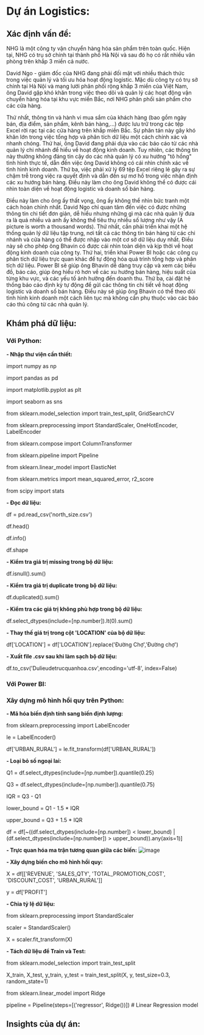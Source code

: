 # Dự án Logistics:
## Xác định vấn đề:

  NHG là một công ty vận chuyển hàng hóa sản phẩm trên toàn quốc. Hiện tại, NHG có trụ sở chính tại thành phố Hà Nội và sau đó họ có rất nhiều văn phòng trên khắp 3 miền cả nước. 

  David Ngo - giám đốc của NHG đang phải đối mặt với nhiều thách thức trong việc quản lý và tối ưu hóa hoạt động logistic. Mặc dù công ty có trụ sở chính tại Hà Nội và mạng lưới phân phối rộng khắp 3 miền của Việt Nam, ông David gặp khó khăn trong việc theo dõi và quản lý các hoạt động vận chuyển hàng hóa tại khu vực miền Bắc, nơi NHG phân phối sản phẩm cho các cửa hàng.

  Thứ nhất, thông tin và hành vi mua sắm của khách hàng (bao gồm ngày bán, địa điểm, sản phẩm, kênh bán hàng,...) được lưu trữ trong các tệp Excel rời rạc tại các cửa hàng trên khắp miền Bắc. Sự phân tán này gây khó khăn lớn trong việc tổng hợp và phân tích dữ liệu một cách chính xác và nhanh chóng. Thứ hai, ông David đang phải dựa vào các báo cáo từ các nhà quản lý chi nhánh để hiểu về hoạt động kinh doanh. Tuy nhiên, các thông tin này thường không đáng tin cậy do các nhà quản lý có xu hướng "tô hồng" tình hình thực tế, dẫn đến việc ông David không có cái nhìn chính xác về tình hình kinh doanh. Thứ ba, việc phải xử lý 69 tệp Excel riêng lẻ gây ra sự chậm trễ trong việc ra quyết định và dẫn đến sự mơ hồ trong việc nhận định các xu hướng bán hàng. Điều này làm cho ông David không thể có được cái nhìn toàn diện về hoạt động logistic và doanh số bán hàng.

  Điều này làm cho ông ấy thất vọng, ông ấy không thể nhìn bức tranh một cách hoàn chỉnh nhất. David Ngo chỉ quan tâm đến việc có được những thông tin chi tiết đơn giản, dễ hiểu nhưng những gì mà các nhà quản lý đưa ra là quá nhiều và anh ấy không thể tiêu thụ nhiều số lượng như vậy (A picture is worth a thousand words). Thứ nhất, cần phải triển khai một hệ thống quản lý dữ liệu tập trung, nơi tất cả các thông tin bán hàng từ các chi nhánh và cửa hàng có thể được nhập vào một cơ sở dữ liệu duy nhất. Điều này sẽ cho phép ông Bhavin có được cái nhìn toàn diện và kịp thời về hoạt động kinh doanh của công ty. Thứ hai, triển khai Power BI hoặc các công cụ phân tích dữ liệu trực quan khác để tự động hóa quá trình tổng hợp và phân tích dữ liệu. Power BI sẽ giúp ông Bhavin dễ dàng truy cập và xem các biểu đồ, báo cáo, giúp ông hiểu rõ hơn về các xu hướng bán hàng, hiệu suất của từng khu vực, và các yếu tố ảnh hưởng đến doanh thu. Thứ ba, cài đặt hệ thống báo cáo định kỳ tự động để gửi các thông tin chi tiết về hoạt động logistic và doanh số bán hàng. Điều này sẽ giúp ông Bhavin có thể theo dõi tình hình kinh doanh một cách liên tục mà không cần phụ thuộc vào các báo cáo thủ công từ các nhà quản lý.

## Khám phá dữ liệu:

### Với Python:
**- Nhập thư viện cần thiết:**

import numpy as np

import pandas as pd

import matplotlib.pyplot as plt

import seaborn as sns

from sklearn.model_selection import train_test_split, GridSearchCV

from sklearn.preprocessing import StandardScaler, OneHotEncoder, LabelEncoder

from sklearn.compose import ColumnTransformer

from sklearn.pipeline import Pipeline

from sklearn.linear_model import ElasticNet

from sklearn.metrics import mean_squared_error, r2_score

from scipy import stats


**- Đọc dữ liệu:**

df = pd.read_csv('north_size.csv')

df.head()

df.info()

df.shape


**- Kiểm tra giá trị missing trong bộ dữ liệu:**

df.isnull().sum()


**- Kiểm tra giá trị duplicate trong bộ dữ liệu:**

df.duplicated().sum()


**- Kiểm tra các giá trị không phù hợp trong bộ dữ liệu:**

df.select_dtypes(include=[np.number]).lt(0).sum()


**- Thay thế giá trị trong cột 'LOCATION' của bộ dữ liệu:**

df['LOCATION'] = df['LOCATION'].replace('Đường Chợ','Đường chợ')


**- Xuất file .csv sau khi làm sạch bộ dữ liệu:**

df.to_csv('Dulieudetrucquanhoa.csv',encoding='utf-8', index=False)

### Với Power BI:

### Xây dựng mô hình hồi quy trên Python:
**- Mã hóa biến định tính sang biến định lượng:**

from sklearn.preprocessing import LabelEncoder

le = LabelEncoder()

df['URBAN_RURAL'] = le.fit_transform(df['URBAN_RURAL'])


**- Loại bỏ số ngoại lai:**

Q1 = df.select_dtypes(include=[np.number]).quantile(0.25)

Q3 = df.select_dtypes(include=[np.number]).quantile(0.75)

IQR = Q3 - Q1


lower_bound = Q1 - 1.5 * IQR

upper_bound = Q3 + 1.5 * IQR


df = df[~((df.select_dtypes(include=[np.number]) < lower_bound) | (df.select_dtypes(include=[np.number]) > upper_bound)).any(axis=1)]


**- Trực quan hóa ma trận tương quan giữa các biến:**
![image](https://github.com/user-attachments/assets/a63c92e7-a471-49c4-8dc1-1eca483700f7)

**- Xây dựng biến cho mô hình hồi quy:**

X = df[['REVENUE', 'SALES_QTY', 'TOTAL_PROMOTION_COST', 'DISCOUNT_COST', 'URBAN_RURAL']]

y = df['PROFIT']


**- Chia tỷ lệ dữ liệu:**

from sklearn.preprocessing import StandardScaler

scaler = StandardScaler()

X = scaler.fit_transform(X)

**- Tách dữ liệu để Train và Test:**

from sklearn.model_selection import train_test_split

X_train, X_test, y_train, y_test = train_test_split(X, y, test_size=0.3, random_state=1)

from sklearn.linear_model import Ridge

pipeline = Pipeline(steps=[('regressor', Ridge())])  # Linear Regression model


## Insights của dự án: 

